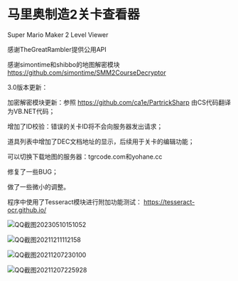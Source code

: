 # 马里奥制造2关卡查看器
Super Mario Maker 2 Level Viewer

感谢TheGreatRambler提供公用API

感谢simontime和shibbo的地图解密模块
https://github.com/simontime/SMM2CourseDecryptor


3.0版本更新：

加密解密模块更新：参照 https://github.com/ca1e/PartrickSharp 由CS代码翻译为VB.NET代码；

增加了ID校验：错误的关卡ID将不会向服务器发出请求；

道具列表中增加了DEC文档地址的显示，后续用于关卡的编辑功能；

可以切换下载地图的服务器：tgrcode.com和yohane.cc

修复了一些BUG；

做了一些微小的调整。


程序中使用了Tesseract模块进行附加功能测试：
https://tesseract-ocr.github.io/



![QQ截图20230510151052](https://github.com/JiXiaomai/SMM2LevelViewer/assets/20100838/c79fa752-54f8-419c-a1ac-84e6e522982d)

![QQ截图20211211112158](https://user-images.githubusercontent.com/20100838/145671936-6994d302-0cf4-4307-8066-2ac8a0090693.jpg)

![QQ截图20211207230100](https://user-images.githubusercontent.com/20100838/145671941-15b4b5fb-b5dd-4040-8c44-965a58c76a8f.jpg)

![QQ截图20211207225928](https://user-images.githubusercontent.com/20100838/145671944-a039ddfa-63af-465d-9c9a-81353971fd92.jpg)

